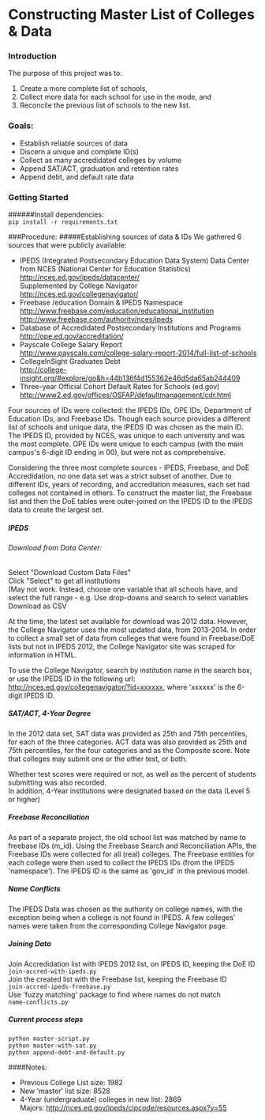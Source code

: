 Constructing Master List of Colleges & Data
=========================================

### Introduction
The purpose of this project was to:   
1) Create a more complete list of schools,  
2) Collect more data for each school for use in the mode, and  
3) Reconcile the previous list of schools to the new list.

### Goals:
* Establish reliable sources of data
* Discern a unique and complete ID(s)
* Collect as many accredidated colleges by volume 
* Append SAT/ACT, graduation and retention rates
* Append debt, and default rate data

### Getting Started
######Install dependencies:  
`pip install -r requirements.txt`

###Procedure:
#####Establishing sources of data & IDs
We gathered 6 sources that were publicly available:  
* IPEDS (Integrated Postsecondary Education Data System) Data Center from NCES (National Center for Education Statistics) 
http://nces.ed.gov/ipeds/datacenter/  
Supplemented by College Navigator  
http://nces.ed.gov/collegenavigator/  
* Freebase /education Domain & IPEDS Namespace  
http://www.freebase.com/education/educational_institution   
http://www.freebase.com/authority/nces/ipeds  
* Database of Accredidated Postsecondary Institutions and Programs  
http://ope.ed.gov/accreditation/  
* Payscale College Salary Report     
http://www.payscale.com/college-salary-report-2014/full-list-of-schools  
* CollegeInSight Graduates Debt  
http://college-insight.org/#explore/go&h=44b136f4d155362e46d5da65ab244409
* Three-year Official Cohort Default Rates for Schools (ed.gov)  
http://www2.ed.gov/offices/OSFAP/defaultmanagement/cdr.html

Four sources of IDs were collected: the IPEDS IDs, OPE IDs, Department of Education IDs, and Freebase IDs. Though each source provides a different list of schools and unique data, the IPEDS ID was chosen as the main ID. The IPEDS ID, provided by NCES, was unique to each university and was the most complete. OPE IDs were unique to each campus (with the main campus's 6-digit ID ending in 00), but were not as comprehensive. 

Considering the three most complete sources - IPEDS, Freebase, and DoE Accredidation, no one data set was a strict subset of another. Due to different IDs, years of recording, and accrediation measures, each set had colleges not contained in others. To construct the master list, the Freebase list and then the DoE tables were outer-joined on the IPEDS ID to the IPEDS data to create the largest set.

##### IPEDS
###### Download from Data Center:   
Select "Download Custom Data Files"   
Click "Select" to get all institutions   
(May not work. Instead, choose one variable that all schools have, and select the full range - e.g. 
Use drop-downs and search to select variables   
Download as CSV   

At the time, the latest set available for download was 2012 data. However, the College Navigator uses the most updated data, from 2013-2014. In order to collect a small set of data from colleges that were found in Freebase/DoE lists but not in IPEDS 2012, the College Navigator site was scraped for information in HTML.

To use the College Navigator, search by institution name in the search box, or use the IPEDS ID in the following url: http://nces.ed.gov/collegenavigator/?id=xxxxxx, where 'xxxxxx' is the 6-digit IPEDS ID.

##### SAT/ACT, 4-Year Degree
In the 2012 data set, SAT data was provided as 25th and 75th percentiles, for each of the three categories. ACT data was also provided as 25th and 75th percentiles, for the four categories and as the Composite score. Note that colleges may submit one or the other test, or both.  

Whether test scores were required or not, as well as the percent of students submitting was also recorded.   
In addition, 4-Year institutions were designated based on the data (Level 5 or higher)

##### Freebase Reconciliation
As part of a separate project, the old school list was matched by name to freebase IDs (m\_id). Using the Freebase Search and Reconciliation APIs, the Freebase IDs were collected for all (real) colleges. The Freebase entities for each college were then used to collect the IPEDS IDs (from the IPEDS 'namespace'). The IPEDS ID is the same as 'gov\_id' in the previous model.

##### Name Conflicts
The IPEDS Data was chosen as the authority on college names, with the exception being when a college is not found in IPEDS. A few colleges' names were taken from the corresponding College Navigator page. 

##### Joining Data

Join Accredidation list with IPEDS 2012 list, on IPEDS ID, keeping the DoE ID  
`join-accred-with-ipeds.py`  
Join the created list with the Freebase list, keeping the Freebase ID   
`join-accred-ipeds-freebase.py`    
Use 'fuzzy matching' package to find where names do not match   
`name-conflicts.py`   

##### Current process steps
`python master-script.py`  
`python master-with-sat.py`  
`python append-debt-and-default.py`   

####Notes:
* Previous College List size: 1982
* New 'master' list size: 8528  
* 4-Year (undergraduate) colleges in new list: 2869  
Majors: http://nces.ed.gov/ipeds/cipcode/resources.aspx?y=55
